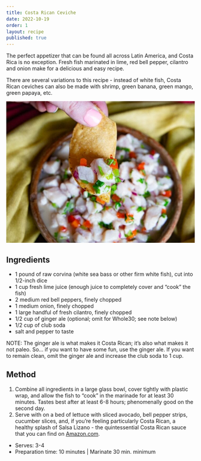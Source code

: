 ```yaml
---
title: Costa Rican Ceviche
date: 2022-10-19
order: 1
layout: recipe
published: true
---
```

The perfect appetizer that can be found all across Latin America, and Costa Rica is no exception. Fresh fish marinated in lime, red bell pepper, cilantro and onion make for a delicious and easy recipe.

There are several variations to this recipe - instead of white fish, Costa Rican ceviches can also be made with shrimp, green banana,[](https://www.puravidamoms.com/boiled-green-plantain-recipe-costa-rica/) green mango, green papaya, etc.

![Delicious Plate of Toast, Blueberries and Bananas, covered in sticky maple syrup](../uploads/traditional-costa-rican-fish-ceviche-720x540.jpg "Photo by Christa Jimenez")

## Ingredients

* 1 pound of raw corvina (white sea bass or other firm white fish), cut into 1/2-inch dice
* 1 cup fresh lime juice (enough juice to completely cover and “cook” the fish)
* 2 medium red bell peppers, finely chopped
* 1 medium onion, finely chopped
* 1 large handful of fresh cilantro, finely chopped
* 1/2 cup of ginger ale (optional; omit for Whole30; see note below)
* 1/2 cup of club soda
* salt and pepper to taste

NOTE: The ginger ale is what makes it Costa Rican; it’s also what makes it not paleo. So… if you want to have some fun, use the ginger ale. If you want to remain clean, omit the ginger ale and increase the club soda to 1 cup.

## Method

1. Combine all ingredients in a large glass bowl, cover tightly with plastic wrap, and allow the fish to “cook” in the marinade for at least 30 minutes. Tastes best after at least 6-8 hours; phenomenally good on the second day.
2. Serve with on a bed of lettuce with sliced avocado, bell pepper strips, cucumber slices, and, if you’re feeling particularly Costa Rican, a healthy splash of Salsa Lizano - the quintessential Costa Rican sauce that you can find on [Amazon.com](https://www.amazon.com/gp/product/B005TBURAI/ref=as_li_ss_tl?ie=UTF8&tag=roltheboo-20&linkCode=as2&camp=1789&creative=390957&creativeASIN=B005TBURAI).

* Serves: 3-4
* Preparation time: 10 minutes | Marinate 30 min. minimum